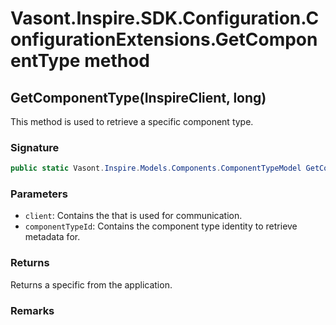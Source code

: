 # Vasont.Inspire.SDK.Configuration.ConfigurationExtensions.GetComponentType method
## GetComponentType(InspireClient, long)
This method is used to retrieve a specific component type.

### Signature
```csharp
public static Vasont.Inspire.Models.Components.ComponentTypeModel GetComponentType(InspireClient client, long componentTypeId)
```
### Parameters
- `client`: Contains the  that is used for communication.
- `componentTypeId`: Contains the component type identity to retrieve metadata for.

### Returns
Returns a specific  from the application.
### Remarks

